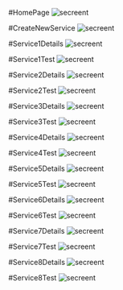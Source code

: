 #HomePage 
![secreent](../blob/master/doc/images/home.png)

#CreateNewService 
![secreent](..\doc\images\newservice.png)

#Service1Details 
![secreent](..\doc\images\service1.png)

#Service1Test 
![secreent](..\doc\images\service1example.png)

#Service2Details 
![secreent](..\doc\images\service2.png)

#Service2Test 
![secreent](..\doc\images\service2example.png)

#Service3Details 
![secreent](..\doc\images\service3.png)

#Service3Test 
![secreent](..\doc\images\service3example.png)

#Service4Details 
![secreent](..\doc\images\service4.png)

#Service4Test 
![secreent](..\doc\images\service4example.png)

#Service5Details 
![secreent](..\doc\images\service5.png)

#Service5Test 
![secreent](..\doc\images\service5example.png)

#Service6Details 
![secreent](..\doc\images\service6.png)

#Service6Test 
![secreent](..\doc\images\service6example.png)

#Service7Details 
![secreent](..\doc\images\service7.png)

#Service7Test 
![secreent](..\doc\images\service7example.png)

#Service8Details 
![secreent](..\doc\images\service8.png)

#Service8Test 
![secreent](..\doc\images\service8example.png)